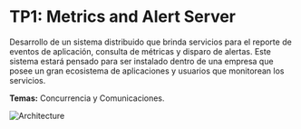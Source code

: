 # TP1: Metrics and Alert Server

Desarrollo de un sistema distribuido que brinda servicios para el reporte de eventos de aplicación, consulta de métricas y disparo de alertas. Este sistema estará pensado para ser instalado dentro de una empresa que posee un gran ecosistema de aplicaciones y usuarios que monitorean los servicios.

**Temas:** Concurrencia y Comunicaciones.

![Architecture](./docs/diagrams/robustness)
